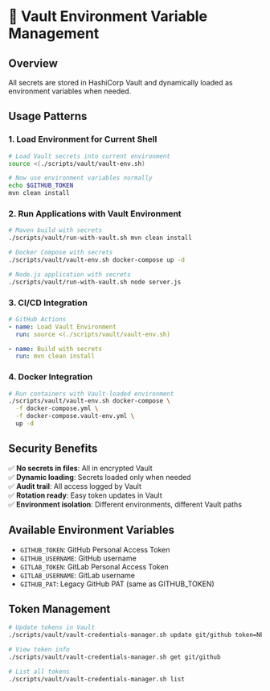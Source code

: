 # 🔐 Vault Environment Variable Management

## Overview
All secrets are stored in HashiCorp Vault and dynamically loaded as environment variables when needed.

## Usage Patterns

### 1. Load Environment for Current Shell
```bash
# Load Vault secrets into current environment
source <(./scripts/vault/vault-env.sh)

# Now use environment variables normally
echo $GITHUB_TOKEN
mvn clean install
```

### 2. Run Applications with Vault Environment
```bash
# Maven build with secrets
./scripts/vault/run-with-vault.sh mvn clean install

# Docker Compose with secrets  
./scripts/vault/vault-env.sh docker-compose up -d

# Node.js application with secrets
./scripts/vault/run-with-vault.sh node server.js
```

### 3. CI/CD Integration
```yaml
# GitHub Actions
- name: Load Vault Environment
  run: source <(./scripts/vault/vault-env.sh)

- name: Build with secrets
  run: mvn clean install
```

### 4. Docker Integration
```bash
# Run containers with Vault-loaded environment
./scripts/vault/vault-env.sh docker-compose \
  -f docker-compose.yml \
  -f docker-compose.vault-env.yml \
  up -d
```

## Security Benefits

✅ **No secrets in files**: All in encrypted Vault  
✅ **Dynamic loading**: Secrets loaded only when needed  
✅ **Audit trail**: All access logged by Vault  
✅ **Rotation ready**: Easy token updates in Vault  
✅ **Environment isolation**: Different environments, different Vault paths  

## Available Environment Variables

- `GITHUB_TOKEN`: GitHub Personal Access Token
- `GITHUB_USERNAME`: GitHub username  
- `GITLAB_TOKEN`: GitLab Personal Access Token
- `GITLAB_USERNAME`: GitLab username
- `GITHUB_PAT`: Legacy GitHub PAT (same as GITHUB_TOKEN)

## Token Management

```bash
# Update tokens in Vault
./scripts/vault/vault-credentials-manager.sh update git/github token=NEW_TOKEN

# View token info
./scripts/vault/vault-credentials-manager.sh get git/github

# List all tokens
./scripts/vault/vault-credentials-manager.sh list
```
